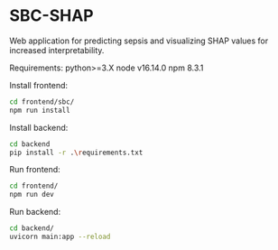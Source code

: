 # SBC-SHAP
Web application for predicting sepsis and visualizing SHAP values for increased interpretability.

Requirements:
python>=3.X
node v16.14.0
npm 8.3.1

Install frontend:
```bash
cd frontend/sbc/
npm run install
```

Install backend:
```bash
cd backend
pip install -r .\requirements.txt
```

Run frontend:
```bash
cd frontend/
npm run dev
```


Run backend:
```bash
cd backend/
uvicorn main:app --reload
```
